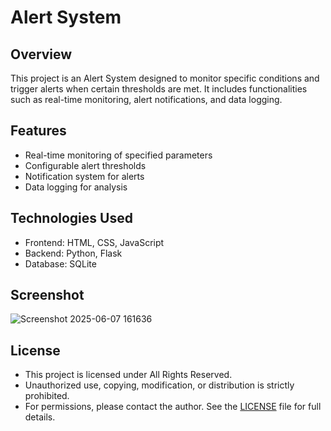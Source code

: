 # Alert System

## Overview

This project is an Alert System designed to monitor specific conditions and trigger alerts when certain thresholds are met. It includes functionalities such as real-time monitoring, alert notifications, and data logging.

## Features

- Real-time monitoring of specified parameters
- Configurable alert thresholds
- Notification system for alerts
- Data logging for analysis

## Technologies Used

- Frontend: HTML, CSS, JavaScript
- Backend: Python, Flask
- Database: SQLite

## Screenshot

![Screenshot 2025-06-07 161636](https://github.com/user-attachments/assets/1ffb3425-3bf5-4419-97a9-88c72af857f7)


## License

- This project is licensed under All Rights Reserved.
- Unauthorized use, copying, modification, or distribution is strictly prohibited.
- For permissions, please contact the author. See the [LICENSE](LICENSE) file for full details.
